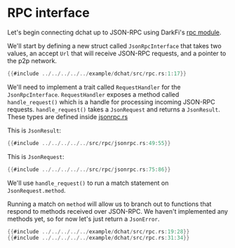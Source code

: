 # RPC interface

Let's begin connecting dchat up to JSON-RPC using DarkFi's [rpc
module](https://github.com/darkrenaissance/darkfi/tree/master/src/rpc).

We'll start by defining a new struct called `JsonRpcInterface` that
takes two values, an accept `Url` that will receive JSON-RPC requests,
and a pointer to the p2p network.

```rust
{{#include ../../../../../example/dchat/src/rpc.rs:1:17}}
```

We'll need to implement a trait called `RequestHandler` for
the `JsonRpcInterface`. `RequestHandler` exposes a method called
`handle_request()` which is a handle for processing incoming
JSON-RPC requests. `handle_request()` takes a `JsonRequest`
and returns a `JsonResult`. These types are defined inside
[jsonrpc.rs](https://github.com/darkrenaissance/darkfi/blob/master/src/rpc/jsonrpc.rs)

This is `JsonResult`:
```rust
{{#include ../../../../../src/rpc/jsonrpc.rs:49:55}}
```

This is `JsonRequest`:

```rust
{{#include ../../../../../src/rpc/jsonrpc.rs:75:86}}
```

We'll use `handle_request()` to run a match statement on
`JsonRequest.method`.

Running a match on `method` will allow us to branch out to functions
that respond to methods received over JSON-RPC.  We haven't implemented
any methods yet, so for now let's just return a `JsonError`.

```rust
{{#include ../../../../../example/dchat/src/rpc.rs:19:28}}
{{#include ../../../../../example/dchat/src/rpc.rs:31:34}}
```


